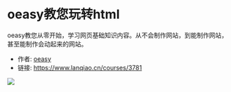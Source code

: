 # oeasy教您玩转html

oeasy教您从零开始，学习网页基础知识内容。从不会制作网站，到能制作网站，甚至能制作会动起来的网站。

- 作者: [oeasy](https://www.lanqiao.cn/users/1190679/)
- 链接: https://www.lanqiao.cn/courses/3781

![](https://dn-simplecloud.shiyanlou.com/ncn-1.jpg)